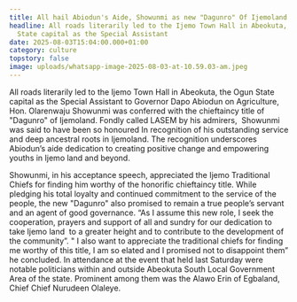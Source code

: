 ```yaml
---
title: All hail Abiodun's Aide, Showunmi as new "Dagunro" Of Ijemoland!
headline: All roads literarily led to the Ijemo Town Hall in Abeokuta, the Ogun
  State capital as the Special Assistant
date: 2025-08-03T15:04:00.000+01:00
category: culture
topstory: false
image: uploads/whatsapp-image-2025-08-03-at-10.59.03-am.jpeg
---
```

All roads literarily led to the Ijemo Town Hall in Abeokuta, the Ogun State capital as the Special Assistant to Governor Dapo Abiodun on Agriculture, Hon. Olarenwaju Showunmi was conferred with the chieftaincy title of "Dagunro" of Ijemoland.
Fondly called LASEM by his admirers,  Showunmi was said to have been so honoured In recognition of his outstanding service and deep ancestral roots in Ijemoland.
The recognition underscores Abiodun’s aide dedication to creating positive change and empowering youths in Ijemo land and beyond.

Showunmi, in his acceptance speech, appreciated the Ijemo Traditional Chiefs for finding him worthy of the honorific chieftaincy title.
While pledging his total loyalty and continued commitment to the service of the people, the new "Dagunro" also promised to remain a true people’s servant and an agent of good governance.
“As I assume this new role, I seek the cooperation, prayers and support of all and sundry for our dedication to take Ijemo land  to a greater height and to contribute to the development of the community”.
" I also want to appreciate the traditional chiefs for finding me worthy of this title, I am so elated and I promised not to disappoint them” he concluded.
In attendance at the event that held last Saturday were notable politicians within and outside Abeokuta South Local Government Area of the state.
Prominent among them was the Alawo Erin of Egbaland,  Chief Chief Nurudeen Olaleye.
